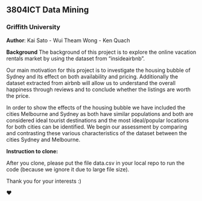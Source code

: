 ## 3804ICT Data Mining
### Griffith University

**Author**: Kai Sato - Wui Theam Wong - Ken Quach

**Background**
The background of this project is to explore the online vacation rentals market by using the dataset from “insideairbnb”. 

Our main motivation for this project is to investigate the housing bubble of Sydney and its effect on both availability and pricing. Additionally the dataset extracted from airbnb will allow us to understand the overall happiness through reviews and to conclude whether the listings are worth the price. 

In order to show the effects of the housing bubble we have included the cities Melbourne and Sydney as both have similar populations and both are considered ideal tourist destinations and the most ideal/popular locations for both cities can be identified. We begin our assessment by comparing and contrasting these various characteristics of the dataset between the cities Sydney and Melbourne. 

**Instruction to clone:**

After you clone, please put the file data.csv in your local repo to run the code (because we ignore it due to large file size).

Thank you for your interests :) 

❤️
